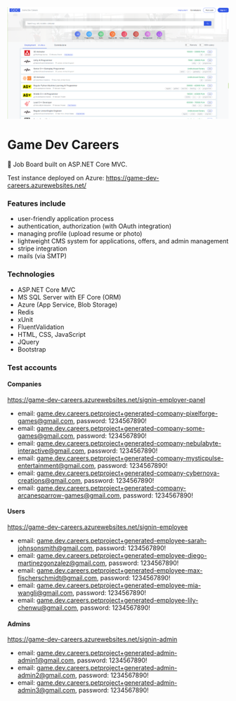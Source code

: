 ![plot](./images/screen.png)
# Game Dev Careers
🚀 Job Board built on ASP.NET Core MVC.

Test instance deployed on Azure: https://game-dev-careers.azurewebsites.net/

### Features include
- user-friendly application process
- authentication, authorization (with OAuth integration)
- managing profile (upload resume or photo)
- lightweight CMS system for applications, offers, and admin management
- stripe integration
- mails (via SMTP)

### Technologies
- ASP.NET Core MVC
- MS SQL Server with EF Core (ORM)
- Azure (App Service, Blob Storage)
- Redis
- xUnit
- FluentValidation
- HTML, CSS, JavaScript
- JQuery
- Bootstrap

### Test accounts
#### Companies
https://game-dev-careers.azurewebsites.net/signin-employer-panel
- email: game.dev.careers.petproject+generated-company-pixelforge-games@gmail.com, password: 1234567890!
- email: game.dev.careers.petproject+generated-company-some-games@gmail.com, password: 1234567890!
- email: game.dev.careers.petproject+generated-company-nebulabyte-interactive@gmail.com, password: 1234567890!
- email: game.dev.careers.petproject+generated-company-mysticpulse-entertainment@gmail.com, password: 1234567890!
- email: game.dev.careers.petproject+generated-company-cybernova-creations@gmail.com, password: 1234567890!
- email: game.dev.careers.petproject+generated-company-arcanesparrow-games@gmail.com, password: 1234567890!

#### Users
https://game-dev-careers.azurewebsites.net/signin-employee
- email: game.dev.careers.petproject+generated-employee-sarah-johnsonsmith@gmail.com, password: 1234567890!
- email: game.dev.careers.petproject+generated-employee-diego-martinezgonzalez@gmail.com, password: 1234567890!
- email: game.dev.careers.petproject+generated-employee-max-fischerschmidt@gmail.com, password: 1234567890!
- email: game.dev.careers.petproject+generated-employee-mia-wangli@gmail.com, password: 1234567890!
- email: game.dev.careers.petproject+generated-employee-lily-chenwu@gmail.com, password: 1234567890!

#### Admins
https://game-dev-careers.azurewebsites.net/signin-admin
- email: game.dev.careers.petproject+generated-admin-admin1@gmail.com, password: 1234567890!
- email: game.dev.careers.petproject+generated-admin-admin2@gmail.com, password: 1234567890!
- email: game.dev.careers.petproject+generated-admin-admin3@gmail.com, password: 1234567890!
